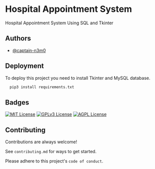 # Hospital Appointment System
Hospital Appointment System Using SQL and Tkinter
## Authors

- [@captain-n3m0](https://github.com/captain-n3m0)


## Deployment

To deploy this project you need to install Tkinter and MySQL database.

```bash
  pip3 install requirements.txt
```


## Badges

[![MIT License](https://img.shields.io/badge/License-MIT-green.svg)](https://choosealicense.com/licenses/mit/)
[![GPLv3 License](https://img.shields.io/badge/License-GPL%20v3-yellow.svg)](https://opensource.org/licenses/)
[![AGPL License](https://img.shields.io/badge/license-AGPL-blue.svg)](http://www.gnu.org/licenses/agpl-3.0)


## Contributing

Contributions are always welcome!

See `contributing.md` for ways to get started.

Please adhere to this project's `code of conduct`.

